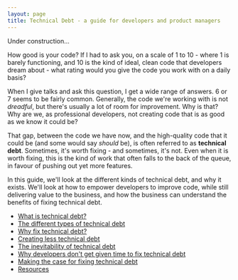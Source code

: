 ```yaml
---
layout: page
title: Technical Debt - a guide for developers and product managers
---
```


Under construction...

How good is your code? If I had to ask you, on a scale of 1 to 10 - where 1 is barely functioning, and 10 is the kind of ideal, clean code that developers dream about - what rating would you give the code you work with on a daily basis?

When I give talks and ask this question, I get a wide range of answers. 6 or 7 seems to be fairly common. Generally, the code we're working with is not _dreadful_, but there's usually a lot of room for improvement. Why is that? Why are we, as professional developers, not creating code that is as good as we know it could be?

That gap, between the code we have now, and the high-quality code that it could be (and some would say _should_ be), is often referred to as **technical debt**. Sometimes, it's worth fixing - and sometimes, it's not. Even when it is worth fixing, this is the kind of work that often falls to the back of the queue, in favour of pushing out yet more features.

In this guide, we'll look at the different kinds of technical debt, and why it exists. We'll look at how to empower developers to improve code, while still delivering value to the business, and how the business can understand the benefits of fixing technical debt.

- [What is technical debt?](what-is-technical-debt)
- [The different types of technical debt](types-of-technical-debt)
- [Why fix technical debt?](why-fix-technical-debt)
- [Creating less technical debt](creating-less-technical-debt)
- [The inevitability of technical debt](inevitability-of-technical-debt)
- [Why developers don't get given time to fix technical debt](why-developers-dont-get-time-to-fix-technical-debt)
- [Making the case for fixing technical debt](making-the-case-for-fixing-technical-debt)
- [Resources](resources)